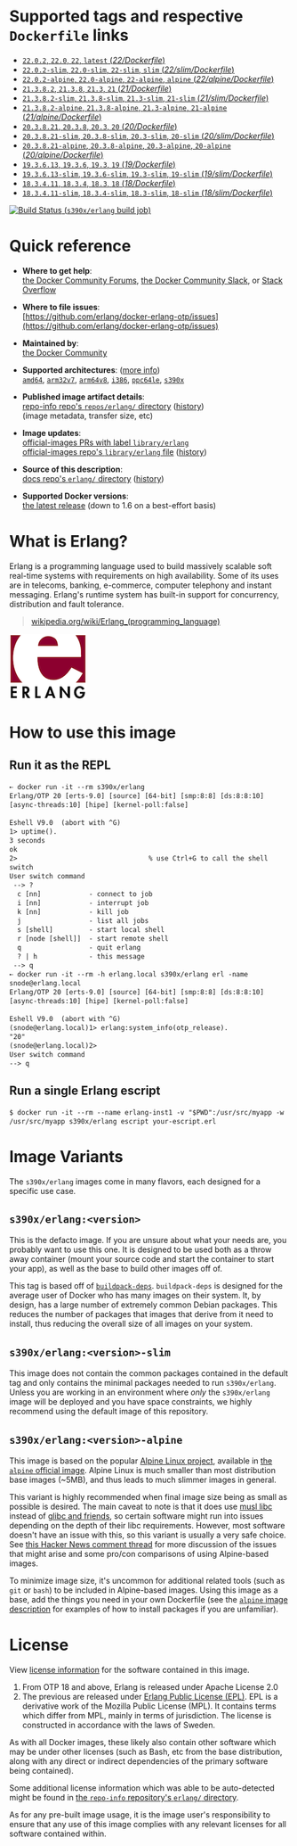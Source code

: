 <!--

********************************************************************************

WARNING:

    DO NOT EDIT "erlang/README.md"

    IT IS AUTO-GENERATED

    (from the other files in "erlang/" combined with a set of templates)

********************************************************************************

-->

# Supported tags and respective `Dockerfile` links

-	[`22.0.2`, `22.0`, `22`, `latest` (*22/Dockerfile*)](https://github.com/erlang/docker-erlang-otp/blob/b3f4342c1c444ea8f270a9585ecb1509ec1e3510/22/Dockerfile)
-	[`22.0.2-slim`, `22.0-slim`, `22-slim`, `slim` (*22/slim/Dockerfile*)](https://github.com/erlang/docker-erlang-otp/blob/b3f4342c1c444ea8f270a9585ecb1509ec1e3510/22/slim/Dockerfile)
-	[`22.0.2-alpine`, `22.0-alpine`, `22-alpine`, `alpine` (*22/alpine/Dockerfile*)](https://github.com/erlang/docker-erlang-otp/blob/b3f4342c1c444ea8f270a9585ecb1509ec1e3510/22/alpine/Dockerfile)
-	[`21.3.8.2`, `21.3.8`, `21.3`, `21` (*21/Dockerfile*)](https://github.com/erlang/docker-erlang-otp/blob/65deef427f90ff647f917825f70e1950da006df6/21/Dockerfile)
-	[`21.3.8.2-slim`, `21.3.8-slim`, `21.3-slim`, `21-slim` (*21/slim/Dockerfile*)](https://github.com/erlang/docker-erlang-otp/blob/65deef427f90ff647f917825f70e1950da006df6/21/slim/Dockerfile)
-	[`21.3.8.2-alpine`, `21.3.8-alpine`, `21.3-alpine`, `21-alpine` (*21/alpine/Dockerfile*)](https://github.com/erlang/docker-erlang-otp/blob/65deef427f90ff647f917825f70e1950da006df6/21/alpine/Dockerfile)
-	[`20.3.8.21`, `20.3.8`, `20.3`, `20` (*20/Dockerfile*)](https://github.com/erlang/docker-erlang-otp/blob/4c80d1efa8cb9499e9c8f15ecfc2a944dfde8b1f/20/Dockerfile)
-	[`20.3.8.21-slim`, `20.3.8-slim`, `20.3-slim`, `20-slim` (*20/slim/Dockerfile*)](https://github.com/erlang/docker-erlang-otp/blob/4c80d1efa8cb9499e9c8f15ecfc2a944dfde8b1f/20/slim/Dockerfile)
-	[`20.3.8.21-alpine`, `20.3.8-alpine`, `20.3-alpine`, `20-alpine` (*20/alpine/Dockerfile*)](https://github.com/erlang/docker-erlang-otp/blob/4c80d1efa8cb9499e9c8f15ecfc2a944dfde8b1f/20/alpine/Dockerfile)
-	[`19.3.6.13`, `19.3.6`, `19.3`, `19` (*19/Dockerfile*)](https://github.com/erlang/docker-erlang-otp/blob/7b9e1d54cf93f53b9ace21b9103588c77c198d2f/19/Dockerfile)
-	[`19.3.6.13-slim`, `19.3.6-slim`, `19.3-slim`, `19-slim` (*19/slim/Dockerfile*)](https://github.com/erlang/docker-erlang-otp/blob/7b9e1d54cf93f53b9ace21b9103588c77c198d2f/19/slim/Dockerfile)
-	[`18.3.4.11`, `18.3.4`, `18.3`, `18` (*18/Dockerfile*)](https://github.com/erlang/docker-erlang-otp/blob/8815a0c2ce5282dbf08553f602e5214e4e9631ce/18/Dockerfile)
-	[`18.3.4.11-slim`, `18.3.4-slim`, `18.3-slim`, `18-slim` (*18/slim/Dockerfile*)](https://github.com/erlang/docker-erlang-otp/blob/145d4a0002206e003cc76c8719b6264529165889/18/slim/Dockerfile)

[![Build Status](https://doi-janky.infosiftr.net/job/multiarch/job/s390x/job/erlang/badge/icon) (`s390x/erlang` build job)](https://doi-janky.infosiftr.net/job/multiarch/job/s390x/job/erlang/)

# Quick reference

-	**Where to get help**:  
	[the Docker Community Forums](https://forums.docker.com/), [the Docker Community Slack](https://blog.docker.com/2016/11/introducing-docker-community-directory-docker-community-slack/), or [Stack Overflow](https://stackoverflow.com/search?tab=newest&q=docker)

-	**Where to file issues**:  
	[https://github.com/erlang/docker-erlang-otp/issues](https://github.com/erlang/docker-erlang-otp/issues)

-	**Maintained by**:  
	[the Docker Community](https://github.com/erlang/docker-erlang-otp)

-	**Supported architectures**: ([more info](https://github.com/docker-library/official-images#architectures-other-than-amd64))  
	[`amd64`](https://hub.docker.com/r/amd64/erlang/), [`arm32v7`](https://hub.docker.com/r/arm32v7/erlang/), [`arm64v8`](https://hub.docker.com/r/arm64v8/erlang/), [`i386`](https://hub.docker.com/r/i386/erlang/), [`ppc64le`](https://hub.docker.com/r/ppc64le/erlang/), [`s390x`](https://hub.docker.com/r/s390x/erlang/)

-	**Published image artifact details**:  
	[repo-info repo's `repos/erlang/` directory](https://github.com/docker-library/repo-info/blob/master/repos/erlang) ([history](https://github.com/docker-library/repo-info/commits/master/repos/erlang))  
	(image metadata, transfer size, etc)

-	**Image updates**:  
	[official-images PRs with label `library/erlang`](https://github.com/docker-library/official-images/pulls?q=label%3Alibrary%2Ferlang)  
	[official-images repo's `library/erlang` file](https://github.com/docker-library/official-images/blob/master/library/erlang) ([history](https://github.com/docker-library/official-images/commits/master/library/erlang))

-	**Source of this description**:  
	[docs repo's `erlang/` directory](https://github.com/docker-library/docs/tree/master/erlang) ([history](https://github.com/docker-library/docs/commits/master/erlang))

-	**Supported Docker versions**:  
	[the latest release](https://github.com/docker/docker-ce/releases/latest) (down to 1.6 on a best-effort basis)

# What is Erlang?

Erlang is a programming language used to build massively scalable soft real-time systems with requirements on high availability. Some of its uses are in telecoms, banking, e-commerce, computer telephony and instant messaging. Erlang's runtime system has built-in support for concurrency, distribution and fault tolerance.

> [wikipedia.org/wiki/Erlang_(programming_language)](https://en.wikipedia.org/wiki/Erlang_%28programming_language%29)

![logo](https://raw.githubusercontent.com/docker-library/docs/4144083772e02655d41aa10d6467aaf1e99fa77b/erlang/logo.png)

# How to use this image

## Run it as the REPL

```console
➸ docker run -it --rm s390x/erlang
Erlang/OTP 20 [erts-9.0] [source] [64-bit] [smp:8:8] [ds:8:8:10] [async-threads:10] [hipe] [kernel-poll:false]

Eshell V9.0  (abort with ^G)
1> uptime().
3 seconds
ok
2>                                 % use Ctrl+G to call the shell switch
User switch command
 --> ?
  c [nn]            - connect to job
  i [nn]            - interrupt job
  k [nn]            - kill job
  j                 - list all jobs
  s [shell]         - start local shell
  r [node [shell]]  - start remote shell
  q                 - quit erlang
  ? | h             - this message
 --> q
➸ docker run -it --rm -h erlang.local s390x/erlang erl -name snode@erlang.local
Erlang/OTP 20 [erts-9.0] [source] [64-bit] [smp:8:8] [ds:8:8:10] [async-threads:10] [hipe] [kernel-poll:false]

Eshell V9.0  (abort with ^G)
(snode@erlang.local)1> erlang:system_info(otp_release).
"20"
(snode@erlang.local)2>
User switch command
--> q
```

## Run a single Erlang escript

```console
$ docker run -it --rm --name erlang-inst1 -v "$PWD":/usr/src/myapp -w /usr/src/myapp s390x/erlang escript your-escript.erl
```

# Image Variants

The `s390x/erlang` images come in many flavors, each designed for a specific use case.

## `s390x/erlang:<version>`

This is the defacto image. If you are unsure about what your needs are, you probably want to use this one. It is designed to be used both as a throw away container (mount your source code and start the container to start your app), as well as the base to build other images off of.

This tag is based off of [`buildpack-deps`](https://hub.docker.com/_/buildpack-deps/). `buildpack-deps` is designed for the average user of Docker who has many images on their system. It, by design, has a large number of extremely common Debian packages. This reduces the number of packages that images that derive from it need to install, thus reducing the overall size of all images on your system.

## `s390x/erlang:<version>-slim`

This image does not contain the common packages contained in the default tag and only contains the minimal packages needed to run `s390x/erlang`. Unless you are working in an environment where *only* the `s390x/erlang` image will be deployed and you have space constraints, we highly recommend using the default image of this repository.

## `s390x/erlang:<version>-alpine`

This image is based on the popular [Alpine Linux project](http://alpinelinux.org), available in [the `alpine` official image](https://hub.docker.com/_/alpine). Alpine Linux is much smaller than most distribution base images (~5MB), and thus leads to much slimmer images in general.

This variant is highly recommended when final image size being as small as possible is desired. The main caveat to note is that it does use [musl libc](http://www.musl-libc.org) instead of [glibc and friends](http://www.etalabs.net/compare_libcs.html), so certain software might run into issues depending on the depth of their libc requirements. However, most software doesn't have an issue with this, so this variant is usually a very safe choice. See [this Hacker News comment thread](https://news.ycombinator.com/item?id=10782897) for more discussion of the issues that might arise and some pro/con comparisons of using Alpine-based images.

To minimize image size, it's uncommon for additional related tools (such as `git` or `bash`) to be included in Alpine-based images. Using this image as a base, add the things you need in your own Dockerfile (see the [`alpine` image description](https://hub.docker.com/_/alpine/) for examples of how to install packages if you are unfamiliar).

# License

View [license information](http://www.erlang.org/about.html) for the software contained in this image.

1.	From OTP 18 and above, Erlang is released under Apache License 2.0
2.	The previous are released under [Erlang Public License (EPL)](http://www.erlang.org/EPLICENSE). EPL is a derivative work of the Mozilla Public License (MPL). It contains terms which differ from MPL, mainly in terms of jurisdiction. The license is constructed in accordance with the laws of Sweden.

As with all Docker images, these likely also contain other software which may be under other licenses (such as Bash, etc from the base distribution, along with any direct or indirect dependencies of the primary software being contained).

Some additional license information which was able to be auto-detected might be found in [the `repo-info` repository's `erlang/` directory](https://github.com/docker-library/repo-info/tree/master/repos/erlang).

As for any pre-built image usage, it is the image user's responsibility to ensure that any use of this image complies with any relevant licenses for all software contained within.
